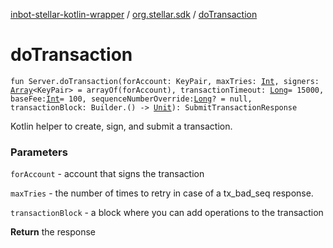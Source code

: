 [inbot-stellar-kotlin-wrapper](../index.md) / [org.stellar.sdk](index.md) / [doTransaction](./do-transaction.md)

# doTransaction

`fun Server.doTransaction(forAccount: KeyPair, maxTries: `[`Int`](https://kotlinlang.org/api/latest/jvm/stdlib/kotlin/-int/index.html)`, signers: `[`Array`](https://kotlinlang.org/api/latest/jvm/stdlib/kotlin/-array/index.html)`<KeyPair> = arrayOf(forAccount), transactionTimeout: `[`Long`](https://kotlinlang.org/api/latest/jvm/stdlib/kotlin/-long/index.html)` = 15000, baseFee: `[`Int`](https://kotlinlang.org/api/latest/jvm/stdlib/kotlin/-int/index.html)` = 100, sequenceNumberOverride: `[`Long`](https://kotlinlang.org/api/latest/jvm/stdlib/kotlin/-long/index.html)`? = null, transactionBlock: Builder.() -> `[`Unit`](https://kotlinlang.org/api/latest/jvm/stdlib/kotlin/-unit/index.html)`): SubmitTransactionResponse`

Kotlin helper to create, sign, and submit a transaction.

### Parameters

`forAccount` - account that signs the transaction

`maxTries` - the number of times to retry in case of a tx_bad_seq response.

`transactionBlock` - a block where you can add operations to the transaction

**Return**
the response

